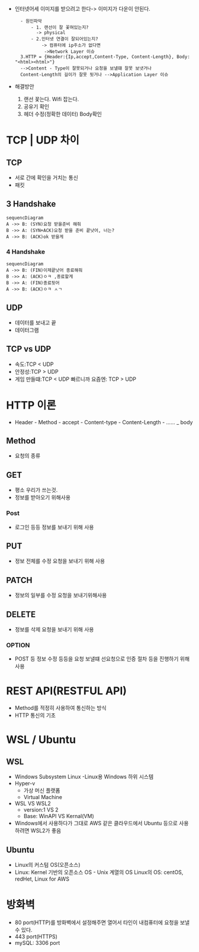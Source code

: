 - 인터넷어세 이미지를 받으려고 한다-> 이미지가 다운이 안된다.

        - 원인파악
            - 1. 랜선이 잘 꽃혀있는지?
              -> physical
            - 2.인터넷 연결이 잘되어있는지?
                -> 컴퓨터에 ip주소가 없다면
                 ->Network Layer 이슈
        3.HTTP = {Header:{Ip,accept,Content-Type, Content-Length}, Body: "<html><html>"}
        -->Content - Type이 잘못되거나 요청을 보낼떄 잘못 보냇거나
        Content-Length의 길이가 잘못 됫거나 -->Application Layer 이슈

- 해결방안
  1. 랜선 꽃는다. Wifi 잡는다.
  2. 공유기 확인
  3. 헤더 수정(정확한 데이터) Body확인

# TCP | UDP 차이

## TCP

- 서로 간에 확인을 거치는 통신
- 패킷

## 3 Handshake

```mermaid
sequencDiagram
A ->> B: (SYN)요청 받을준비 해줘
B ->> A: (SYN+ACK)요청 받을 준비 끝낫어, 너는?
A ->> B: (ACK)ok 받을게
```

### 4 Handshake

```mermaid
sequencDiagram
A ->> B: (FIN)이제끝낫어 종료해줘
B ->> A: (ACK)ㅇㅋ ,종료할게
B ->> A: (FIN)종료됫어
A ->> B: (ACK)ㅇㅋ ㅅㄱ
```

## UDP

- 데이터를 보내고 끝
- 데이터그램

## TCP vs UDP

- 속도:TCP < UDP
- 안정성:TCP > UDP
- 게임 만들떄:TCP < UDP 빠르니까
  요즘엔: TCP > UDP

# HTTP 이론

- Header - Method - accept - Content-type - Content-Length - ......
  \_ body

## Method

- 요청의 종류

## GET

- 평소 우리가 쓰는것.
- 정보를 받아오기 위해사용

### Post

- 로그인 등등 정보를 보내기 위해 사용

## PUT

- 정보 전체를 수정 요청을 보내기 위해 사용

## PATCH

- 정보의 일부를 수정 요청을 보내기위해사용

## DELETE

- 정보를 삭제 요청을 보내기 위해 사용

### OPTION

- POST 등 정보 수정 등등을 요청 보낼떄 선요청으로 인증 절차 등을 진행하기 위해 사용

# REST API(RESTFUL API)

- Method를 적정히 사용하여 통신하는 방식
- HTTP 통신의 기초

# WSL / Ubuntu

## WSL

- Windows Subsystem Linux
  -Linux용 Windows 하위 시스템
- Hyper-v
  - 가상 머신 플랫폼
  - Virtual Machine
- WSL VS WSL2
  - version:1 VS 2
  - Base: WinAPI VS Kernal(VM)
- Windows에서 사용하다가 그대로 AWS 같은 클라우드에서
  Ubuntu 등으로 사용하려면 WSL2가 좋음

## Ubuntu

- Linux의 커스텀 OS(오픈소스)
- Linux: Kernel 기반의 오픈소스 OS - Unix 계열의 OS
  Linux의 OS: centOS, redHet, Linux for AWS

# 방화벽

- 80 port(HTTP)를 방화벽에서 설정해주면 열어서 타인이 내컴퓨터에 요청을 보낼수 있다.
- 443 port(HTTPS)
- mySQL: 3306 port
